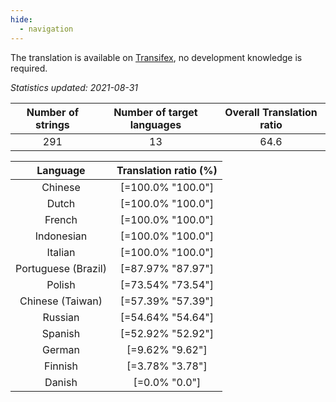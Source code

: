```yaml
---
hide:
  - navigation
---
```


<!--
DO NOT EDIT THIS FILE DIRECTLY.
It is generated automatically by transifex_stats.py in the scripts folder.
-->

The translation is available on [Transifex](https://www.transifex.com/quickosm/gui/), no development
knowledge is required.

*Statistics updated: 2021-08-31*

| Number of strings | Number of target languages | Overall Translation ratio |
|:-:|:-:|:-:|
291|13|64.6

| Language | Translation ratio (%) |
|:-:|:-:|
Chinese|[=100.0% "100.0"]|
Dutch|[=100.0% "100.0"]|
French|[=100.0% "100.0"]|
Indonesian|[=100.0% "100.0"]|
Italian|[=100.0% "100.0"]|
Portuguese (Brazil)|[=87.97% "87.97"]|
Polish|[=73.54% "73.54"]|
Chinese (Taiwan)|[=57.39% "57.39"]|
Russian|[=54.64% "54.64"]|
Spanish|[=52.92% "52.92"]|
German|[=9.62% "9.62"]|
Finnish|[=3.78% "3.78"]|
Danish|[=0.0% "0.0"]|

